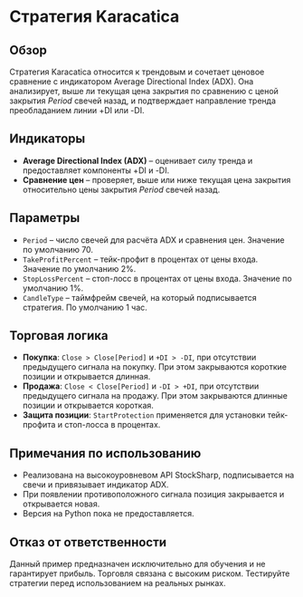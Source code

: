 # Стратегия Karacatica

## Обзор
Стратегия Karacatica относится к трендовым и сочетает ценовое сравнение с индикатором Average Directional Index (ADX). Она анализирует, выше ли текущая цена закрытия по сравнению с ценой закрытия *Period* свечей назад, и подтверждает направление тренда преобладанием линии +DI или -DI.

## Индикаторы
- **Average Directional Index (ADX)** – оценивает силу тренда и предоставляет компоненты +DI и -DI.
- **Сравнение цен** – проверяет, выше или ниже текущая цена закрытия относительно цены закрытия *Period* свечей назад.

## Параметры
- `Period` – число свечей для расчёта ADX и сравнения цен. Значение по умолчанию 70.
- `TakeProfitPercent` – тейк-профит в процентах от цены входа. Значение по умолчанию 2%.
- `StopLossPercent` – стоп-лосс в процентах от цены входа. Значение по умолчанию 1%.
- `CandleType` – таймфрейм свечей, на который подписывается стратегия. По умолчанию 1 час.

## Торговая логика
- **Покупка**: `Close > Close[Period]` и `+DI > -DI`, при отсутствии предыдущего сигнала на покупку. При этом закрываются короткие позиции и открывается длинная.
- **Продажа**: `Close < Close[Period]` и `-DI > +DI`, при отсутствии предыдущего сигнала на продажу. При этом закрываются длинные позиции и открывается короткая.
- **Защита позиции**: `StartProtection` применяется для установки тейк-профита и стоп-лосса в процентах.

## Примечания по использованию
- Реализована на высокоуровневом API StockSharp, подписывается на свечи и привязывает индикатор ADX.
- При появлении противоположного сигнала позиция закрывается и открывается новая.
- Версия на Python пока не предоставляется.

## Отказ от ответственности
Данный пример предназначен исключительно для обучения и не гарантирует прибыль. Торговля связана с высоким риском. Тестируйте стратегии перед использованием на реальных рынках.
